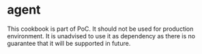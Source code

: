 # agent

This cookbook is part of PoC. It should not be used for production environment.
It is unadvised to use it as dependency as there is no guarantee that it will be supported in future.

